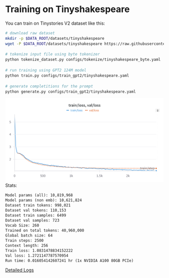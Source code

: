 # Training on Tinyshakespeare

You can train on Tinystories V2 dataset like this:

```bash
# download raw dataset
mkdir -p $DATA_ROOT/datasets/tinyshakespeare
wget -P $DATA_ROOT/datasets/tinyshakespeare https://raw.githubusercontent.com/karpathy/char-rnn/master/data/tinyshakespeare/input.txt

# tokenize input file using byte tokenizer
python tokenize_dataset.py configs/tokenize/tinyshakespeare_byte.yaml

# run training using GPT2 124M model
python train.py configs/train_gpt2/tinyshakespeare.yaml

# generate completitions for the prompt
python generate.py configs/train_gpt2/tinyshakespeare.yaml
```

![Training and Validation Loss](results/tinyshakespeare/tinyshakespeare_baseline.png)
Stats:

```text
Model params (all): 10,819,968
Model params (non emb): 10,621,824
Dataset train tokens: 998,021
Dataset val tokens: 110,153
Dataset train samples: 6499
Dataset val samples: 723
Vocab Size: 260
Trained on total tokens: 40,960,000
Global batch size: 64
Train steps: 2500
Context length: 256
Train loss: 1.0831478834152222
Val loss: 1.2721147787570954
Run time: 0.016054142607241 hr (1x NVIDIA A100 80GB PCIe)
```

[Detailed Logs](results/grokking/tinyshakespeare/log.txt)